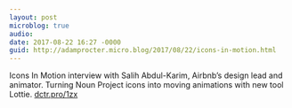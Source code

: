 ```yaml
---
layout: post
microblog: true
audio: 
date: 2017-08-22 16:27 -0000
guid: http://adamprocter.micro.blog/2017/08/22/icons-in-motion.html
---
```

Icons In Motion interview with Salih Abdul-Karim, Airbnb’s design lead and animator. Turning Noun Project icons into moving animations with new tool Lottie. [dctr.pro/1zx](http://dctr.pro/1zx)
